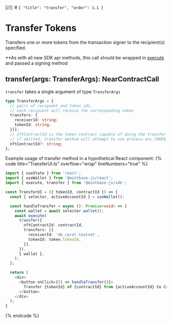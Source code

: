 [//]: # `{ "title": "transfer", "order": 1.1 }`

# Transfer Tokens

Transfers one or more tokens from the transaction signer to the recipient(s) specified.

**As with all new SDK api methods, this call should be wrapped in [execute](../#execute) and passed a signing method

## transfer(args: TransferArgs): NearContractCall

`transfer` takes a single argument of type `TransferArgs`

```typescript
type TransferArgs = {
  // pairs of recipient and token ids,
  // each recipient will receive the corresponding token
  transfers: {
    receiverId: string;
    tokenId: string;
  }[];
  // nftContractId is the token contract capable of doing the transfer
  // if omitted, transfer method will attempt to use process.env.TOKEN_CONTRACT
  nftContractId?: string;
};
```

Example usage of transfer method in a hypothetical React component:
{% code title="TransferUI.ts" overflow="wrap" lineNumbers="true" %}

```typescript
import { useState } from 'react';
import { useWallet } from '@mintbase-js/react';
import { execute, transfer } from '@mintbase-js/sdk';

const TransferUI = ({ tokenId, contractId }) => {
  const { selector, activeAccountId } = useWallet();

  const handleTransfer = async (): Promise<void> => {
    const wallet = await selector.wallet();
    await execute(
      transfer({
        nftContractId: contractId,
        transfers: [{
          receiverId: 'mb_carol.testnet',
          tokenId: token.tokenId,
        }],
      }),
      { wallet },
    );
  };

  return (
    <div>
      <button onClick={() => handleTransfer()}>
        Transfer {tokenId} of {contractId} from {activeAccountId} to Carol
      </button>
    </div>
  );
}

```
{% endcode %}